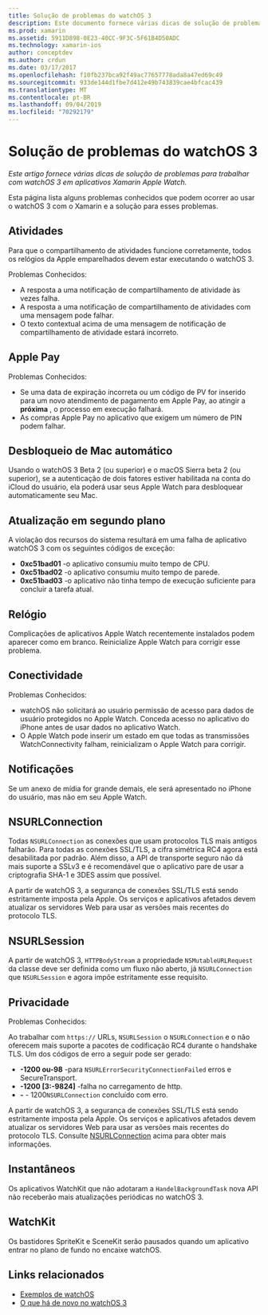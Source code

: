 ```yaml
---
title: Solução de problemas do watchOS 3
description: Este documento fornece várias dicas de solução de problemas úteis ao trabalhar com o watchOS 3 no Xamarin. Dicas relacionadas a atividades, Apple Pay, atualização em segundo plano, NSURLConnection, privacidade e muito mais.
ms.prod: xamarin
ms.assetid: 5911D898-0E23-40CC-9F3C-5F61B4D50ADC
ms.technology: xamarin-ios
author: conceptdev
ms.author: crdun
ms.date: 03/17/2017
ms.openlocfilehash: f10fb237bca92f49ac77657778ada8a47ed69c49
ms.sourcegitcommit: 933de144d1fbe7d412e49b743839cae4bfcac439
ms.translationtype: MT
ms.contentlocale: pt-BR
ms.lasthandoff: 09/04/2019
ms.locfileid: "70292179"
---
```

# <a name="watchos-3-troubleshooting"></a>Solução de problemas do watchOS 3

_Este artigo fornece várias dicas de solução de problemas para trabalhar com watchOS 3 em aplicativos Xamarin Apple Watch._

Esta página lista alguns problemas conhecidos que podem ocorrer ao usar o watchOS 3 com o Xamarin e a solução para esses problemas.

## <a name="activities"></a>Atividades

Para que o compartilhamento de atividades funcione corretamente, todos os relógios da Apple emparelhados devem estar executando o watchOS 3.

Problemas Conhecidos:

- A resposta a uma notificação de compartilhamento de atividade às vezes falha.
- A resposta a uma notificação de compartilhamento de atividades com uma mensagem pode falhar.
- O texto contextual acima de uma mensagem de notificação de compartilhamento de atividade estará incorreto.

## <a name="apple-pay"></a>Apple Pay

Problemas Conhecidos:

- Se uma data de expiração incorreta ou um código de PV for inserido para um novo atendimento de pagamento em Apple Pay, ao atingir a **próxima** , o processo em execução falhará.
- As compras Apple Pay no aplicativo que exigem um número de PIN podem falhar.

## <a name="auto-mac-unlock"></a>Desbloqueio de Mac automático

Usando o watchOS 3 Beta 2 (ou superior) e o macOS Sierra beta 2 (ou superior), se a autenticação de dois fatores estiver habilitada na conta do iCloud do usuário, ela poderá usar seus Apple Watch para desbloquear automaticamente seu Mac.

## <a name="background-refresh"></a>Atualização em segundo plano

A violação dos recursos do sistema resultará em uma falha de aplicativo watchOS 3 com os seguintes códigos de exceção:

- **0xc51bad01** -o aplicativo consumiu muito tempo de CPU.
- **0xc51bad02** -o aplicativo consumiu muito tempo de parede.
- **0xc51bad03** -o aplicativo não tinha tempo de execução suficiente para concluir a tarefa atual.

## <a name="clock"></a>Relógio

Complicações de aplicativos Apple Watch recentemente instalados podem aparecer como em branco. Reinicialize Apple Watch para corrigir esse problema.

## <a name="connectivity"></a>Conectividade

Problemas Conhecidos:

- watchOS não solicitará ao usuário permissão de acesso para dados de usuário protegidos no Apple Watch. Conceda acesso no aplicativo do iPhone antes de usar dados no aplicativo Watch.
- O Apple Watch pode inserir um estado em que todas as transmissões WatchConnectivity falham, reinicializam o Apple Watch para corrigir.

## <a name="notifications"></a>Notificações

Se um anexo de mídia for grande demais, ele será apresentado no iPhone do usuário, mas não em seu Apple Watch.

## <a name="nsurlconnection"></a>NSURLConnection

Todas `NSURLConnection` as conexões que usam protocolos TLS mais antigos falharão. Para todas as conexões SSL/TLS, a cifra simétrica RC4 agora está desabilitada por padrão. Além disso, a API de transporte seguro não dá mais suporte a SSLv3 e é recomendável que o aplicativo pare de usar a criptografia SHA-1 e 3DES assim que possível.

A partir de watchOS 3, a segurança de conexões SSL/TLS está sendo estritamente imposta pela Apple. Os serviços e aplicativos afetados devem atualizar os servidores Web para usar as versões mais recentes do protocolo TLS.

## <a name="nsurlsession"></a>NSURLSession

A partir de watchOS 3, `HTTPBodyStream` a propriedade `NSMutableURLRequest` da classe deve ser definida como um fluxo não aberto, já `NSURLConnection` que `NSURLSession` e agora impõe estritamente esse requisito.

## <a name="privacy"></a>Privacidade

Problemas Conhecidos:

Ao trabalhar com `https://` URLs, `NSURLSession` o `NSURLConnection` e o não oferecem mais suporte a pacotes de codificação RC4 durante o handshake TLS. Um dos códigos de erro a seguir pode ser gerado:

- **-1200 ou-98** -para `NSURLErrorSecurityConnectionFailed` erros e SecureTransport.
- **-1200 [3:-9824]** -falha no carregamento de http.
- **-**  -  1200`NSURLConnection` concluído com erro.

A partir de watchOS 3, a segurança de conexões SSL/TLS está sendo estritamente imposta pela Apple. Os serviços e aplicativos afetados devem atualizar os servidores Web para usar as versões mais recentes do protocolo TLS. Consulte [NSURLConnection](#nsurlconnection) acima para obter mais informações.

## <a name="snapshots"></a>Instantâneos

Os aplicativos WatchKit que não adotaram a `HandelBackgroundTask` nova API não receberão mais atualizações periódicas no watchOS 3. 

## <a name="watchkit"></a>WatchKit

Os bastidores SpriteKit e SceneKit serão pausados quando um aplicativo entrar no plano de fundo no encaixe watchOS.

## <a name="related-links"></a>Links relacionados

- [Exemplos de watchOS](https://docs.microsoft.com/samples/browse/?products=xamarin&term=Xamarin.iOS+watchOS)
- [O que há de novo no watchOS 3](https://developer.apple.com/library/prerelease/content/releasenotes/General/WhatsNewInwatchOS/Articles/watchOS3.html#//apple_ref/doc/uid/TP40017085-SW1)
